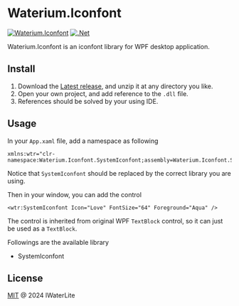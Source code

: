 # Waterium.Iconfont

[![Waterium.Iconfont](https://img.shields.io/badge/Waterium.Iconfont-%40lWaterLite-blue)](https://github.com/lWaterLite) [![.Net](https://img.shields.io/badge/.NET-8.0-green)](https://dotnet.microsoft.com/en-us/download/dotnet/8.0)

Waterium.Iconfont is an iconfont library for WPF desktop application.

## Install

1. Download the [Latest release](https://github.com/lWaterLite/Waterium.Iconfont/release), and unzip it at any directory you like.
2. Open your own project, and add reference to the `.dll` file.
3. References should be solved by your using IDE.

## Usage

In your `App.xaml` file, add a namespace as following

```xaml
xmlns:wtr="clr-namespace:Waterium.Iconfont.SystemIconfont;assembly=Waterium.Iconfont.SystemIconfont
```

Notice that `SystemIconfont` should be replaced by the correct library you are using.

Then in your window, you can add the control

```xaml
<wtr:SystemIconfont Icon="Love" FontSize="64" Foreground="Aqua" />
```

The control is inherited from original WPF `TextBlock` control, so it can just be used as a `TextBlock`.

Followings are the available library

- SystemIconfont

## License

[MIT](LICENSE) @ 2024 lWaterLite